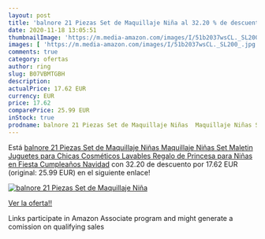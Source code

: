 ```yaml
---
layout: post
title: 'balnore 21 Piezas Set de Maquillaje Niña al 32.20 % de descuento'
date: 2020-11-18 13:05:51
thumbnailImage: 'https://m.media-amazon.com/images/I/51b2037wsCL._SL200_.jpg'
images: [ 'https://m.media-amazon.com/images/I/51b2037wsCL._SL200_.jpg' ]
comments: true
category: ofertas
author: ring
slug: B07VBMTGBH
description:
actualPrice: 17.62 EUR
currency: EUR
price: 17.62
comparePrice: 25.99 EUR
inStock: true
prodname: balnore 21 Piezas Set de Maquillaje Niñas  Maquillaje Niñas Set Maletin  Juguetes para Chicas  Cosméticos Lavables  Regalo de Princesa para Niñas en Fiesta Cumpleaños Navidad
---
```


Está [balnore 21 Piezas Set de Maquillaje Niñas  Maquillaje Niñas Set Maletin  Juguetes para Chicas  Cosméticos Lavables  Regalo de Princesa para Niñas en Fiesta Cumpleaños Navidad](https://www.amazon.es/dp/B07VBMTGBH/?tag=tolees-21) con 32.20 de descuento por 17.62 EUR (original: 25.99 EUR) en el siguiente enlace!

[![balnore 21 Piezas Set de Maquillaje Niña](https://m.media-amazon.com/images/I/51b2037wsCL._SL200_.jpg)](https://www.amazon.es/dp/B07VBMTGBH/?tag=tolees-21)

[Ver la oferta!!](https://www.amazon.es/dp/B07VBMTGBH/?tag=tolees-21)

Links participate in Amazon Associate program and might generate a comission on qualifying sales


